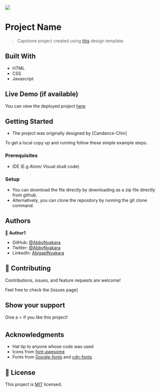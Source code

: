 ![](https://img.shields.io/badge/Microverse-blueviolet)

# Project Name

> Capstone project created using [this](https://www.behance.net/gallery/29845175/CC-Global-Summit-2015) design template.


## Built With

- HTML
- CSS
- Javascript

## Live Demo (if available)

You can view the deployed project [here]()


## Getting Started

- The project was originally designed by [Candance-Chin]

To get a local copy up and running follow these simple example steps.

### Prerequisites
- IDE (E.g Atom/ Visual studi code)

### Setup
- You can download the file directly by downloading as a zip file directly from github.
- Alternatively, you can clone the repository by running the git clone command. 


## Authors

👤 **Author1**

- GitHub: [@AbbyNyakara](https://github.com/AbbyNyakara)
- Twitter: [@AbbyNyakara](https://twitter.com/AbbyNyakara)
- LinkedIn: [AbigaelNyakara](https://linkedin.com/in/AbbyNyakara001)

## 🤝 Contributing

Contributions, issues, and feature requests are welcome!

Feel free to check the [issues page]

## Show your support

Give a ⭐️ if you like this project!

## Acknowledgments

- Hat tip to anyone whose code was used
- Icons from [font-awesome](https://fontawesome.com/)
- Fonts from [Google-fonts](https://fonts.google.com/) and [cdn-fonts](https://www.cdnfonts.com/)

## 📝 License

This project is [MIT](./MIT.md) licensed.
